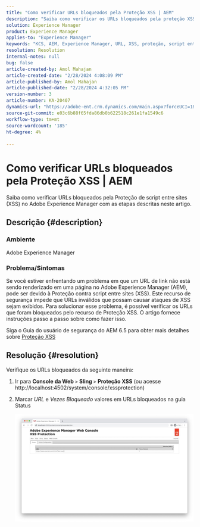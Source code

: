 ```yaml
---
title: "Como verificar URLs bloqueados pela Proteção XSS | AEM"
description: "Saiba como verificar os URLs bloqueados pela proteção XSS no Adobe Experience Manager."
solution: Experience Manager
product: Experience Manager
applies-to: "Experience Manager"
keywords: "KCS, AEM, Experience Manager, URL, XSS, proteção, script entre sites"
resolution: Resolution
internal-notes: null
bug: false
article-created-by: Amol Mahajan
article-created-date: "2/28/2024 4:08:09 PM"
article-published-by: Amol Mahajan
article-published-date: "2/28/2024 4:32:05 PM"
version-number: 3
article-number: KA-20407
dynamics-url: "https://adobe-ent.crm.dynamics.com/main.aspx?forceUCI=1&pagetype=entityrecord&etn=knowledgearticle&id=1e3ccc8d-53d6-ee11-9078-00224804dfb5"
source-git-commit: e03c6b88f65fda86db0b622518c261e1fa1549c6
workflow-type: tm+mt
source-wordcount: '185'
ht-degree: 4%

---
```


# Como verificar URLs bloqueados pela Proteção XSS | AEM


Saiba como verificar URLs bloqueados pela Proteção de script entre sites (XSS) no Adobe Experience Manager com as etapas descritas neste artigo.

## Descrição {#description}


### <b>Ambiente</b>

Adobe Experience Manager



### <b>Problema/Sintomas</b>

Se você estiver enfrentando um problema em que um URL de link não está sendo renderizado em uma página no Adobe Experience Manager (AEM), pode ser devido à Proteção contra script entre sites (XSS). Este recurso de segurança impede que URLs inválidos que possam causar ataques de XSS sejam exibidos. Para solucionar esse problema, é possível verificar os URLs que foram bloqueados pelo recurso de Proteção XSS.
O artigo fornece instruções passo a passo sobre como fazer isso.

Siga o Guia do usuário de segurança do AEM 6.5 para obter mais detalhes sobre [Proteção XSS](https://experienceleague.adobe.com/docs/experience-manager-65/developing/introduction/security.html?lang=pt-BR)


## Resolução {#resolution}


Verifique os URLs bloqueados da seguinte maneira:

1. Ir para <b>Console da Web</b> `>`  <b>Sling</b> `>`  <b>Proteção XSS</b> (ou acesse http://localhost:4502/system/console/xssprotection)


2. Marcar *URL* e *Vezes Bloqueado* valores em URLs bloqueados na guia Status

   ![](assets/c1d7a6cc-d521-ed11-b83e-0022480866ad.png)

